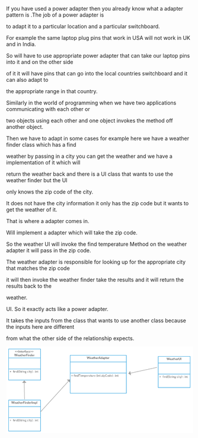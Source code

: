 
If you have used a power adapter then you already know what a adapter pattern is .The job of a power adapter is

to adapt it to a particular location and a particular switchboard.

For example the same laptop plug pins that work in USA will not work in UK and in India.

So will have to use appropriate power adapter that can take our laptop pins into it and on the other side

of it it will have pins that can go into the local countries switchboard and it can also adapt to

the appropriate range in that country.

Similarly in the world of programming when we have two applications communicating with each other or

two objects using each other and one object invokes the method off another object.

Then we have to adapt in some cases for example here we have a weather finder class which has a find

weather by passing in a city you can get the weather and we have a implementation of it which will

return the weather back and there is a UI class that wants to use the weather finder but the UI

only knows the zip code of the city.

It does not have the city information it only has the zip code but it wants to get the weather of it.

That is where a adapter comes in.

Will implement a adapter which will take the zip code.

So the weather UI will invoke the find temperature Method on the weather adapter it will pass in the zip code.

The weather adapter is responsible for looking up for the appropriate city that matches the zip code

it will then invoke the weather finder take the results and it will return the results back to the

weather.

UI. So it exactly acts like a power adapter.

It takes the inputs from the class that wants to use another class because the inputs here are different

from what the other side of the relationship expects.



![Adapter.png](Adapter.png)